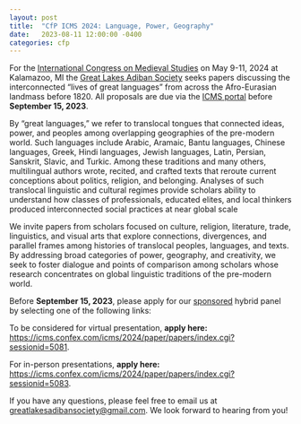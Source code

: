 ```yaml
---
layout: post
title:  "CfP ICMS 2024: Language, Power, Geography"
date:   2023-08-11 12:00:00 -0400
categories: cfp
---
```


For the [International Congress on Medieval Studies](https://wmich.edu/medievalcongress/call) on May 9-11, 2024 at Kalamazoo, MI the [Great Lakes Adiban Society](https://greatlakesadiban.github.io/about/) seeks papers discussing the interconnected “lives of great languages” from across the Afro-Eurasian landmass before 1820. All proposals are due via the [ICMS portal](https://icms.confex.com/icms/2024/cfp.cgi) before **September 15, 2023**. 

By “great languages,” we refer to translocal tongues that connected ideas, power, and peoples among overlapping geographies of the pre-modern world. Such languages include Arabic, Aramaic, Bantu languages, Chinese languages, Greek, Hindi languages, Jewish languages, Latin, Persian, Sanskrit, Slavic, and Turkic. Among these traditions and many others, multilingual authors wrote, recited, and crafted texts that reroute current conceptions about politics, religion, and belonging. Analyses of such translocal linguistic and cultural regimes provide scholars ability to understand how classes of professionals, educated elites, and local thinkers produced interconnected social practices at near global scale

We invite papers from scholars focused on culture, religion, literature, trade, linguistics, and visual arts that explore connections, divergences, and parallel frames among histories of translocal peoples, languages, and texts. By addressing broad categories of power, geography, and creativity, we seek to foster dialogue and points of comparison among scholars whose research concentrates on global linguistic traditions of the pre-modern world.

Before **September 15, 2023**, please apply for our [sponsored](https://icms.confex.com/icms/2024/cfp.cgi) hybrid panel by selecting one of the following links:

To be considered for virtual presentation, **apply here:** <https://icms.confex.com/icms/2024/paper/papers/index.cgi?sessionid=5081>.

For in-person presentations, **apply here:** <https://icms.confex.com/icms/2024/paper/papers/index.cgi?sessionid=5083>.

If you have any questions, please feel free to email us at <greatlakesadibansociety@gmail.com>. We look forward to hearing from you!
